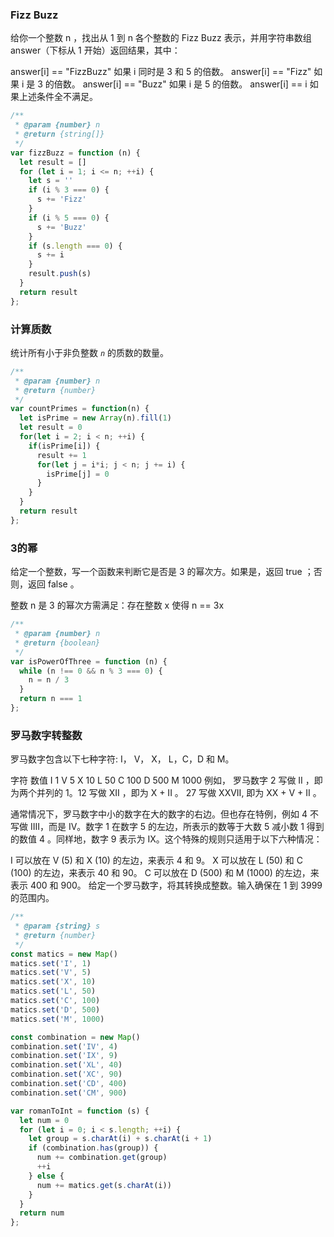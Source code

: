 ### Fizz Buzz

给你一个整数 n ，找出从 1 到 n 各个整数的 Fizz Buzz 表示，并用字符串数组 answer（下标从 1 开始）返回结果，其中：

answer[i] == "FizzBuzz" 如果 i 同时是 3 和 5 的倍数。
answer[i] == "Fizz" 如果 i 是 3 的倍数。
answer[i] == "Buzz" 如果 i 是 5 的倍数。
answer[i] == i 如果上述条件全不满足。

````javascript
/**
 * @param {number} n
 * @return {string[]}
 */
var fizzBuzz = function (n) {
  let result = []
  for (let i = 1; i <= n; ++i) {
    let s = ''
    if (i % 3 === 0) {
      s += 'Fizz'
    }
    if (i % 5 === 0) {
      s += 'Buzz'
    }
    if (s.length === 0) {
      s += i
    }
    result.push(s)
  }
  return result
};
````

### 计算质数

统计所有小于非负整数 *`n`* 的质数的数量。

````javascript
/**
 * @param {number} n
 * @return {number}
 */
var countPrimes = function(n) {
  let isPrime = new Array(n).fill(1)
  let result = 0
  for(let i = 2; i < n; ++i) {
    if(isPrime[i]) {
      result += 1
      for(let j = i*i; j < n; j += i) {
        isPrime[j] = 0
      }
    }
  }
  return result
};
````

### 3的幂

给定一个整数，写一个函数来判断它是否是 3 的幂次方。如果是，返回 true ；否则，返回 false 。

整数 n 是 3 的幂次方需满足：存在整数 x 使得 n == 3x

````javascript
/**
 * @param {number} n
 * @return {boolean}
 */
var isPowerOfThree = function (n) {
  while (n !== 0 && n % 3 === 0) {
    n = n / 3
  }
  return n === 1
};
````

### 罗马数字转整数

罗马数字包含以下七种字符: I， V， X， L，C，D 和 M。

字符          数值
I             1
V             5
X             10
L             50
C             100
D             500
M             1000
例如， 罗马数字 2 写做 II ，即为两个并列的 1。12 写做 XII ，即为 X + II 。 27 写做  XXVII, 即为 XX + V + II 。

通常情况下，罗马数字中小的数字在大的数字的右边。但也存在特例，例如 4 不写做 IIII，而是 IV。数字 1 在数字 5 的左边，所表示的数等于大数 5 减小数 1 得到的数值 4 。同样地，数字 9 表示为 IX。这个特殊的规则只适用于以下六种情况：

I 可以放在 V (5) 和 X (10) 的左边，来表示 4 和 9。
X 可以放在 L (50) 和 C (100) 的左边，来表示 40 和 90。 
C 可以放在 D (500) 和 M (1000) 的左边，来表示 400 和 900。
给定一个罗马数字，将其转换成整数。输入确保在 1 到 3999 的范围内。

````javascript
/**
 * @param {string} s
 * @return {number}
 */
const matics = new Map()
matics.set('I', 1)
matics.set('V', 5)
matics.set('X', 10)
matics.set('L', 50)
matics.set('C', 100)
matics.set('D', 500)
matics.set('M', 1000)

const combination = new Map()
combination.set('IV', 4)
combination.set('IX', 9)
combination.set('XL', 40)
combination.set('XC', 90)
combination.set('CD', 400)
combination.set('CM', 900)

var romanToInt = function (s) {
  let num = 0
  for (let i = 0; i < s.length; ++i) {
    let group = s.charAt(i) + s.charAt(i + 1)
    if (combination.has(group)) {
      num += combination.get(group)
      ++i
    } else {
      num += matics.get(s.charAt(i))
    }
  }
  return num
};
````

